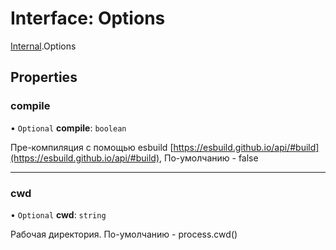 # Interface: Options

[Internal](../modules/Internal.md).Options

## Properties

### compile

• `Optional` **compile**: `boolean`

Пре-компиляция с помощью esbuild [https://esbuild.github.io/api/#build](https://esbuild.github.io/api/#build),
По-умолчанию - false

___

### cwd

• `Optional` **cwd**: `string`

Рабочая директория. По-умолчанию - process.cwd()
